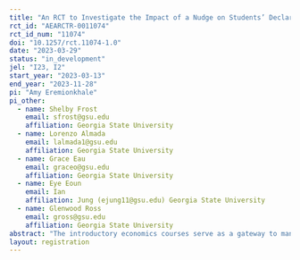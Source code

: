 ```yaml
---
title: "An RCT to Investigate the Impact of a Nudge on Students’ Declaration of Economics Major"
rct_id: "AEARCTR-0011074"
rct_id_num: "11074"
doi: "10.1257/rct.11074-1.0"
date: "2023-03-29"
status: "in_development"
jel: "I23, I2"
start_year: "2023-03-13"
end_year: "2023-11-28"
pi: "Amy Eremionkhale"
pi_other:
  - name: Shelby Frost
    email: sfrost@gsu.edu
    affiliation: Georgia State University
  - name: Lorenzo Almada
    email: lalmada1@gsu.edu
    affiliation: Georgia State University
  - name: Grace Eau
    email: graceo@gsu.edu
    affiliation: Georgia State University
  - name: Eye Eoun
    email: Ian
    affiliation: Jung (ejung11@gsu.edu) Georgia State University
  - name: Glenwood Ross
    email: gross@gsu.edu
    affiliation: Georgia State University
abstract: "The introductory economics courses serve as a gateway to many students in the university experience, most of whom may have never considered having economics declared as a major. This experience is especially true for students from underrepresented backgrounds. This research adds to the current literature by directly investigating the effectiveness of light-touch nudge intervention on the increase in the number of students who declare economics as a major or minor. In addition, we contribute by investigating how the nudge emails affect the socioeconomic and racial diversity of undergraduate Economics. Finally, we investigate the impact of students receiving an email nudging those who performed well in the introductory level economics courses to become Economics majors. We will randomly select students who perform well with an A or B grade in the introductory economics courses to be part of a treatment and control group of students who receive the email nudge from the economics department. The introductory economics courses are ECON 2100 – Global Economy, ECON 2105 – Principles of Macroeconomics, and ECON 2106 – Principles of Microeconomics. "
layout: registration
---
```


